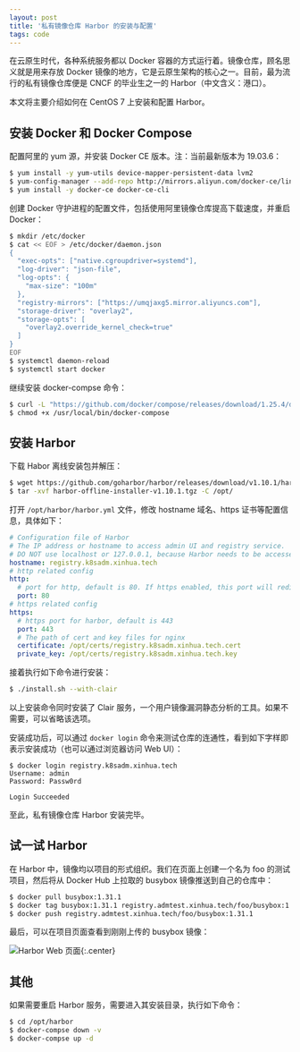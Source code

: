 ```yaml
---
layout: post
title: '私有镜像仓库 Harbor 的安装与配置'
tags: code
---
```


在云原生时代，各种系统服务都以 Docker 容器的方式运行着。镜像仓库，顾名思义就是用来存放 Docker 镜像的地方，它是云原生架构的核心之一。目前，最为流行的私有镜像仓库便是 CNCF 的毕业生之一的 Harbor（中文含义：港口）。

本文将主要介绍如何在 CentOS 7 上安装和配置 Harbor。

## 安装 Docker 和 Docker Compose

配置阿里的 yum 源，并安装 Docker CE 版本。注：当前最新版本为 19.03.6：

```sh
$ yum install -y yum-utils device-mapper-persistent-data lvm2
$ yum-config-manager --add-repo http://mirrors.aliyun.com/docker-ce/linux/centos/docker-ce.repo
$ yum install -y docker-ce docker-ce-cli
```

创建 Docker 守护进程的配置文件，包括使用阿里镜像仓库提高下载速度，并重启 Docker：

```sh
$ mkdir /etc/docker
$ cat << EOF > /etc/docker/daemon.json
{
  "exec-opts": ["native.cgroupdriver=systemd"],
  "log-driver": "json-file",
  "log-opts": {
    "max-size": "100m"
  },
  "registry-mirrors": ["https://umqjaxg5.mirror.aliyuncs.com"],
  "storage-driver": "overlay2",
  "storage-opts": [
    "overlay2.override_kernel_check=true"
  ]
}
EOF
$ systemctl daemon-reload
$ systemctl start docker
```

继续安装 docker-compse 命令：

```sh
$ curl -L "https://github.com/docker/compose/releases/download/1.25.4/docker-compose-$(uname -s)-$(uname -m)" -o /usr/local/bin/docker-compose
$ chmod +x /usr/local/bin/docker-compose
```

## 安装 Harbor

下载 Habor 离线安装包并解压：

```sh
$ wget https://github.com/goharbor/harbor/releases/download/v1.10.1/harbor-offline-installer-v1.10.1.tgz
$ tar -xvf harbor-offline-installer-v1.10.1.tgz -C /opt/
```

打开 `/opt/harbor/harbor.yml` 文件，修改 hostname 域名、https 证书等配置信息，具体如下：

```yaml
# Configuration file of Harbor
# The IP address or hostname to access admin UI and registry service.
# DO NOT use localhost or 127.0.0.1, because Harbor needs to be accessed by external clients.
hostname: registry.k8sadm.xinhua.tech
# http related config
http:
  # port for http, default is 80. If https enabled, this port will redirect to https port
  port: 80
# https related config
https:
  # https port for harbor, default is 443
  port: 443
  # The path of cert and key files for nginx
  certificate: /opt/certs/registry.k8sadm.xinhua.tech.cert
  private_key: /opt/certs/registry.k8sadm.xinhua.tech.key
```

接着执行如下命令进行安装：

```sh
$ ./install.sh --with-clair
```

以上安装命令同时安装了 Clair 服务，一个用户镜像漏洞静态分析的工具。如果不需要，可以省略该选项。

安装成功后，可以通过 `docker login` 命令来测试仓库的连通性，看到如下字样即表示安装成功（也可以通过浏览器访问 Web UI）：

```
$ docker login registry.k8sadm.xinhua.tech
Username: admin
Password: Passw0rd

Login Succeeded
```
至此，私有镜像仓库 Harbor 安装完毕。

## 试一试 Harbor

在 Harbor 中，镜像均以项目的形式组织。我们在页面上创建一个名为 foo 的测试项目，然后将从 Docker Hub 上拉取的 busybox 镜像推送到自己的仓库中：

```sh
$ docker pull busybox:1.31.1
$ docker tag busybox:1.31.1 registry.admtest.xinhua.tech/foo/busybox:1.31.1
$ docker push registry.admtest.xinhua.tech/foo/busybox:1.31.1
```

最后，可以在项目页面查看到刚刚上传的 busybox 镜像：

![Harbor Web 页面]({{site.img_url}}/2020-harbor-web.png){:.center}

## 其他

如果需要重启 Harbor 服务，需要进入其安装目录，执行如下命令：

```sh
$ cd /opt/harbor
$ docker-compse down -v
$ docker-compse up -d
```
